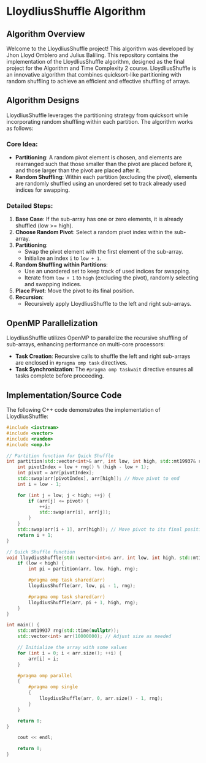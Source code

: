 # LloydliusShuffle Algorithm

## Algorithm Overview

Welcome to the LloydliusShuffle project! This algorithm was developed by Jhon Lloyd Omblero and Julius Baliling. This repository contains the implementation of the LloydliusShuffle algorithm, designed as the final project for the Algorithm and Time Complexity 2 course. LloydliusShuffle is an innovative algorithm that combines quicksort-like partitioning with random shuffling to achieve an efficient and effective shuffling of arrays.

## Algorithm Designs

LloydliusShuffle leverages the partitioning strategy from quicksort while incorporating random shuffling within each partition. The algorithm works as follows:

### Core Idea:
- **Partitioning**: A random pivot element is chosen, and elements are rearranged such that those smaller than the pivot are placed before it, and those larger than the pivot are placed after it.
- **Random Shuffling**: Within each partition (excluding the pivot), elements are randomly shuffled using an unordered set to track already used indices for swapping.

### Detailed Steps:
1. **Base Case**: If the sub-array has one or zero elements, it is already shuffled (low >= high).
2. **Choose Random Pivot**: Select a random pivot index within the sub-array.
3. **Partitioning**:
   - Swap the pivot element with the first element of the sub-array.
   - Initialize an index `i` to `low + 1`.
4. **Random Shuffling within Partitions**:
   - Use an unordered set to keep track of used indices for swapping.
   - Iterate from `low + 1` to `high` (excluding the pivot), randomly selecting and swapping indices.
5. **Place Pivot**: Move the pivot to its final position.
6. **Recursion**:
   - Recursively apply LloydliusShuffle to the left and right sub-arrays.

## OpenMP Parallelization

LloydliusShuffle utilizes OpenMP to parallelize the recursive shuffling of sub-arrays, enhancing performance on multi-core processors:

- **Task Creation**: Recursive calls to shuffle the left and right sub-arrays are enclosed in `#pragma omp task` directives.
- **Task Synchronization**: The `#pragma omp taskwait` directive ensures all tasks complete before proceeding.

## Implementation/Source Code

The following C++ code demonstrates the implementation of LloydliusShuffle:

```cpp
#include <iostream>
#include <vector>
#include <random>
#include <omp.h>

// Partition function for Quick Shuffle
int partition(std::vector<int>& arr, int low, int high, std::mt19937& rng) {
    int pivotIndex = low + rng() % (high - low + 1);
    int pivot = arr[pivotIndex];
    std::swap(arr[pivotIndex], arr[high]); // Move pivot to end
    int i = low - 1;

    for (int j = low; j < high; ++j) {
        if (arr[j] <= pivot) {
            ++i;
            std::swap(arr[i], arr[j]);
        }
    }
    std::swap(arr[i + 1], arr[high]); // Move pivot to its final position
    return i + 1;
}

// Quick Shuffle function
void lloydiusShuffle(std::vector<int>& arr, int low, int high, std::mt19937& rng) {
    if (low < high) {
        int pi = partition(arr, low, high, rng);

        #pragma omp task shared(arr)
        lloydiusShuffle(arr, low, pi - 1, rng);

        #pragma omp task shared(arr)
        lloydiusShuffle(arr, pi + 1, high, rng);
    }
}

int main() {
    std::mt19937 rng(std::time(nullptr));
    std::vector<int> arr(10000000); // Adjust size as needed

    // Initialize the array with some values
    for (int i = 0; i < arr.size(); ++i) {
        arr[i] = i;
    }

    #pragma omp parallel
    {
        #pragma omp single
        {
            lloydiusShuffle(arr, 0, arr.size() - 1, rng);
        }
    }

    return 0;
}

    cout << endl;

    return 0;
}
